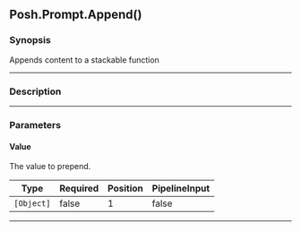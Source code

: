 Posh.Prompt.Append()
--------------------

### Synopsis
Appends content to a stackable function

---

### Description

---

### Parameters
#### **Value**
The value to prepend.

|Type      |Required|Position|PipelineInput|
|----------|--------|--------|-------------|
|`[Object]`|false   |1       |false        |

---
